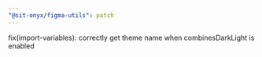 ```yaml
---
"@sit-onyx/figma-utils": patch
---
```


fix(import-variables): correctly get theme name when combinesDarkLight is enabled
